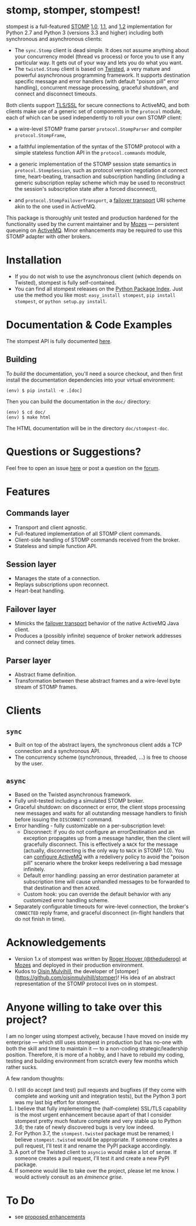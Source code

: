 stomp, stomper, stompest!
=========================

stompest is a full-featured [STOMP](http://stomp.github.com/) [1.0](http://stomp.github.com//stomp-specification-1.0.html), [1.1](http://stomp.github.com//stomp-specification-1.1.html), and [1.2](http://stomp.github.com//stomp-specification-1.2.html) implementation for Python 2.7 and Python 3 (versions 3.3 and higher) including both synchronous and asynchronous clients:

* The `sync.Stomp` client is dead simple. It does not assume anything about your concurrency model (thread vs process) or force you to use it any particular way. It gets out of your way and lets you do what you want.
* The `twisted.Stomp` client is based on [Twisted](http://twistedmatrix.com/), a very mature and powerful asynchronous programming framework. It supports destination specific message and error handlers (with default "poison pill" error handling), concurrent message processing, graceful shutdown, and connect and disconnect timeouts.

Both clients support [TLS/SSL](https://en.wikipedia.org/wiki/Transport_Layer_Security) for secure connections to ActiveMQ, and both clients make use of a generic set of components in the `protocol` module, each of which can be used independently to roll your own STOMP client:

* a wire-level STOMP frame parser `protocol.StompParser` and compiler `protocol.StompFrame`,

* a faithful implementation of the syntax of the STOMP protocol with a simple stateless function API in the `protocol.commands` module,

* a generic implementation of the STOMP session state semantics in `protocol.StompSession`, such as protocol version negotiation at connect time, heart-beating, transaction and subscription handling (including a generic subscription replay scheme which may be used to reconstruct the session's subscription state after a forced disconnect),

* and `protocol.StompFailoverTransport`, a [failover transport](http://activemq.apache.org/failover-transport-reference.html) URI scheme akin to the one used in ActiveMQ.

This package is thoroughly unit tested and production hardened for the functionality used by the current maintainer and by [Mozes](http://www.mozes.com/) — persistent queueing on [ActiveMQ](http://activemq.apache.org/). Minor enhancements may be required to use this STOMP adapter with other brokers.

Installation
============

* If you do not wish to use the asynchronous client (which depends on Twisted), stompest is fully self-contained.
* You can find all stompest releases on the [Python Package Index](http://pypi.python.org/pypi/stompest/). Just use the method you like most: `easy_install stompest`, `pip install stompest`, or `python setup.py install`.

Documentation & Code Examples
=============================

The stompest API is fully documented [here](http://nikipore.github.com/stompest/).

Building
--------

To *build* the documentation, you'll need a source checkout, and then first install the documentation dependencies into your virtual environment:

```
(env) $ pip install -e .[doc]
```

Then you can build the documentation in the `doc/` directory:

```
(env) $ cd doc/
(env) $ make html
```

The HTML documentation will be in the directory `doc/stompest-doc`.

Questions or Suggestions?
=========================
Feel free to open an issue [here](https://github.com/nikipore/stompest/issues/) or post a question on the [forum](http://groups.google.com/group/stompest/).

Features
========

Commands layer
--------------
* Transport and client agnostic.
* Full-featured implementation of all STOMP client commands.
* Client-side handling of STOMP commands received from the broker.
* Stateless and simple function API.

Session layer
-------------
* Manages the state of a connection.
* Replays subscriptions upon reconnect.
* Heart-beat handling.

Failover layer
--------------
* Mimicks the [failover transport](http://activemq.apache.org/failover-transport-reference.html) behavior of the native ActiveMQ Java client.
* Produces a (possibly infinite) sequence of broker network addresses and connect delay times.

Parser layer
------------
* Abstract frame definition.
* Transformation between these abstract frames and a wire-level byte stream of STOMP frames.

Clients
=======

`sync`
------
* Built on top of the abstract layers, the synchronous client adds a TCP connection and a synchronous API.
* The concurrency scheme (synchronous, threaded, ...) is free to choose by the user.

`async`
-------
* Based on the Twisted asynchronous framework.
* Fully unit-tested including a simulated STOMP broker.
* Graceful shutdown: on disconnect or error, the client stops processing new messages and waits for all outstanding message handlers to finish before issuing the `DISCONNECT` command.
* Error handling - fully customizable on a per-subscription level:
    * Disconnect: if you do not configure an errorDestination and an exception propagates up from a message handler, then the client will gracefully disconnect. This is effectively a `NACK` for the message (actually, disconnecting is the only way to `NACK` in STOMP 1.0). You can [configure ActiveMQ](http://activemq.apache.org/message-redelivery-and-dlq-handling.html) with a redelivery policy to avoid the "poison pill" scenario where the broker keeps redelivering a bad message infinitely.
    * Default error handling: passing an error destination parameter at subscription time will cause unhandled messages to be forwarded to that destination and then `ACK`ed.
    * Custom hook: you can override the default behavior with any customized error handling scheme.
* Separately configurable timeouts for wire-level connection, the broker's `CONNECTED` reply frame, and graceful disconnect (in-flight handlers that do not finish in time).

Acknowledgements
================
* Version 1.x of stompest was written by [Roger Hoover (@theduderog)](http://github.com/theduderog) at [Mozes](http://www.mozes.com/) and deployed in their production environment.
* Kudos to [Oisin Mulvihill](https://github.com/oisinmulvihill), the developer of [stomper] (https://github.com/oisinmulvihill/stomper)! His idea of an abstract representation of the STOMP protocol lives on in stompest.

Anyone willing to take over this project?
=========================================
I am no longer using stompest actively, because I have moved on inside my enterprise —
 which still uses stompest in production but has no-one with both the skill and time to maintain it — to a non-coding strategic/leadership position. Therefore, it is more of a hobby, and I have to rebuild my coding, testing and building environment from scratch every few months which rather sucks.

A few random thoughts:

0. I still do accept (and test) pull requests and bugfixes (if they come with complete and working unit and integration tests), but the Python 3 port was my last big effort for stompest.
1. I believe that fully implementing the (half-complete) SSL/TLS capability is the most urgent enhancement because apart of that I consider stompest pretty much feature complete and very stable up to Python 3.6; the rate of newly discovered bugs is very low indeed.
2. For Python 3.7, the `stompest.twisted` package must be renamed; I believe `stompest.twisted` would be appropriate. If someone creates a pull request, I'll test it and rename the PyPI package accordingly.
3. A port of the Twisted client to `asyncio` would make a lot of sense. If someone creates a pull request, I'll test it and create a new PyPI package.
4. If someone would like to take over the project, please let me know. I would actively consult as an *éminence grise*.

To Do
=====
* see [proposed enhancements](https://github.com/nikipore/stompest/issues?labels=enhancement&state=open)
